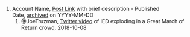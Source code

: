 1. Account Name, [Post Link](https://publish.obsidian.md/destiny/link) with brief description - Published Date, [archived](https://publish.obsidian.md/destiny/link) on YYYY-MM-DD
	1. @JoeTruzman, [Twitter video](https://x.com/JoeTruzman/status/1049356940189392897) of IED exploding in a Great March of Return crowd, 2018-10-08